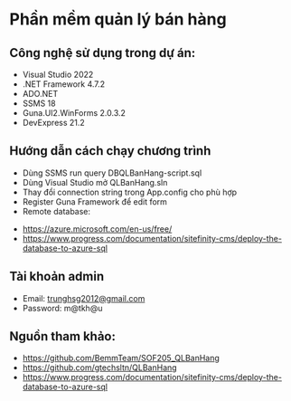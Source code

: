 # Phần mềm quản lý bán hàng
## Công nghệ sử dụng trong dự án:
- Visual Studio 2022
- .NET Framework 4.7.2
- ADO.NET
- SSMS 18
- Guna.UI2.WinForms 2.0.3.2
- DevExpress 21.2

## Hướng dẫn cách chạy chương trình
- Dùng SSMS run query DBQLBanHang-script.sql
- Dùng Visual Studio mở QLBanHang.sln
- Thay đổi connection string trong App.config cho phù hợp
- Register Guna Framework để edit form
- Remote database: 
+ https://azure.microsoft.com/en-us/free/
+ https://www.progress.com/documentation/sitefinity-cms/deploy-the-database-to-azure-sql

## Tài khoản admin 
- Email: trunghsg2012@gmail.com
- Password: m@tkh@u

## Nguồn tham khảo:
- https://github.com/BemmTeam/SOF205_QLBanHang
- https://github.com/gtechsltn/QLBanHang
- https://www.progress.com/documentation/sitefinity-cms/deploy-the-database-to-azure-sql